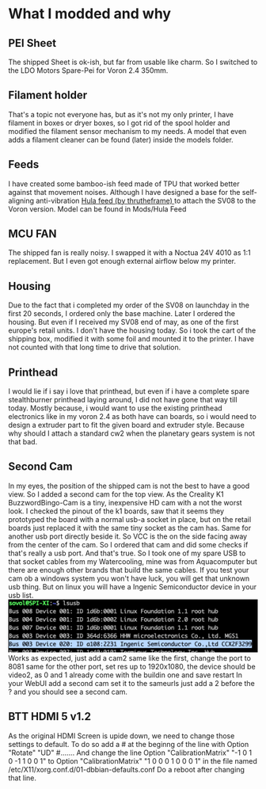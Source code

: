 # What I modded and why

## PEI Sheet

The shipped Sheet is ok-ish, but far from usable like charm. So I switched to the LDO Motors Spare-Pei for Voron 2.4 350mm.

## Filament holder

That's a topic not everyone has, but as it's not my only printer, I have filament in boxes or dryer boxes, so I got rid of the spool holder and modified the filament sensor mechanism to my needs.
A model that even adds a filament cleaner can be found (later) inside the models folder.

## Feeds

I have created some bamboo-ish feed made of TPU that worked better against that movement noises.
Although I have designed a base for the self-aligning anti-vibration [Hula feed (by thrutheframe) ](https://makerworld.com/en/models/417509#profileId-319901) to attach the SV08 to the Voron version. Model can be found in Mods/Hula Feed

## MCU FAN

The shipped fan is really noisy. I swapped it with a Noctua 24V 4010 as 1:1 replacement. But I even got enough external airflow below my printer.

## Housing

Due to the fact that i completed my order of the SV08 on launchday in the first 20 seconds, I ordered only the base machine. Later I ordered the housing.
But even if I received my SV08 end of may, as one of the first europe's retail units. I don't have the housing today. So i took the cart of the shipping box, modified it with some foil and mounted it to the printer.
I have not counted with that long time to drive that solution.

## Printhead

I would lie if i say i love that printhead, but even if i have a complete spare stealthburner printhead laying around, I did not have gone that way till today.
Mostly because, i would want to use the existing printhead electronics like in my voron 2.4 as both have can boards, so i would need to design a extruder part to fit the given board and extruder style. Because why should I attach a standard cw2 when the planetary gears system is not that bad.

## Second Cam

In my eyes, the position of the shipped cam is not the best to have a good view. So I added a second cam for the top view.
As the Creality K1 BuzzwordBingo-Cam is a tiny, inexpensive HD cam with a not the worst look. I checked the pinout of the k1 boards, saw that it seems they prototyped the board with a normal usb-a socket in place, but on the retail boards just replaced it with the same tiny socket as the cam has. Same for another usb port directly beside it. So VCC is the on the side facing away from the center of the cam. So I ordered that cam and did some checks if that's really a usb port. And that's true. So I took one of my spare USB to that socket cables from my Watercooling, mine was from Aquacomputer but there are enough other brands that build the same cables.
If you test your cam ob a windows system you won't have luck, you will get that unknown usb thing. But on linux you will have a Ingenic Semiconductor device in your usb list. 
![Creality Cam](Mods/crealitycam.png "Creality AI Cam")
Works as expected, just add a cam2 same like the first, change the port to 8081 same for the other port, set res up to 1920x1080, the device should be video2, as 0 and 1 already come with the buildin one and save restart
In your WebUI add a second cam set it to the sameurls just add a 2 before the ? and you should see a second cam.

## BTT HDMI 5 v1.2

As the original HDMI Screen is upide down, we need to change those settings to default.
To do so add a # at the beginng of the line with Option "Rotate" "UD" #.......
And change the line Option "CalibrationMatrix" "-1 0 1 0 -1 1 0 0 1"
to Option "CalibrationMatrix" "1 0 0 0 1 0 0 0 1"
in the file named /etc/X11/xorg.conf.d/01-dbbian-defaults.conf
Do a reboot after changing that line.
